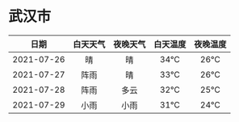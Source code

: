 # 武汉市
|日期|白天天气|夜晚天气|白天温度|夜晚温度|
|:--:|:--:|:--:|:--:|:--:|
|2021-07-26|晴|晴|34℃|26℃|
|2021-07-27|阵雨|晴|33℃|26℃|
|2021-07-28|阵雨|多云|32℃|25℃|
|2021-07-29|小雨|小雨|31℃|24℃|
